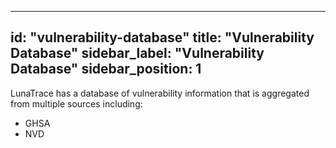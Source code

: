 <!--
  ~ Copyright by LunaSec (owned by Refinery Labs, Inc)
  ~
  ~ Licensed under the Creative Commons Attribution-ShareAlike 4.0 International
  ~ (the "License"); you may not use this file except in compliance with the
  ~ License. You may obtain a copy of the License at
  ~
  ~ https://creativecommons.org/licenses/by-sa/4.0/legalcode
  ~
  ~ See the License for the specific language governing permissions and
  ~ limitations under the License.
  ~
-->
---
id: "vulnerability-database"
title: "Vulnerability Database"
sidebar_label: "Vulnerability Database"
sidebar_position: 1
---

LunaTrace has a database of vulnerability information that is aggregated from multiple sources including:
* GHSA
* NVD
